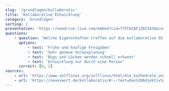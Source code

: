 ```yaml
---
slug: '/grundlagen/kollaborativ'
title: 'Kollaborative Entwicklung'
category: 'Grundlagen'
sorting: 2
presentation: 'https://onedrive.live.com/embed?cid=77FF6CBF13D23430&resid=77FF6CBF13D23430%21108886&authkey=ACW1-kjlKywR-UM&em=2&wdAr=1.7777777777777777'
questions:
    - question: 'Welche Eigenschaften treffen auf die kollaborative OS-Software Entwicklung (Basar) zu?'
      options:
          - text: 'Frühe und häufige Freigaben'
          - text: 'Sehr genaue Vorausplanung'
          - text: 'Bugs und Lücken werden schnell erkannt'
          - text: 'Entwicklung nur durch eine Person'
      correct: [0, 2]
sources:
    - url: 'https://www.selflinux.org/selflinux/html/die_kathedrale_und_der_basar.html'
    - url: 'https://neueswort.de/kollaborativ/#:~:text=Das%20Adjektiv%20kollaborativ%20bedeutet%20%E2%80%9Ezusammenarbeitend,kollaborativen%20Gemeinschaft%20einen%20Text%20verfassen.'
---
```

